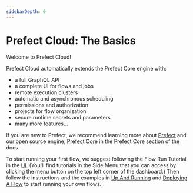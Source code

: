 ```yaml
---
sidebarDepth: 0
---
```


# Prefect Cloud: The Basics

Welcome to Prefect Cloud!

Prefect Cloud automatically extends the Prefect Core engine with:

- a full GraphQL API
- a complete UI for flows and jobs
- remote execution clusters
- automatic and asynchronous scheduling
- permissions and authorization
- projects for flow organization
- secure runtime secrets and parameters
- many more features...

If you are new to Prefect, we recommend learning more about [Prefect](https://www.prefect.io) and our open source engine, [Prefect Core](https://docs.prefect.io/core/) in the Prefect Core section of the docs.

To start running your first flow, we suggest following the Flow Run Tutorial in the [UI](https://cloud.prefect.io). (You'll find tutorials in the Side Menu that you can access by clicking the menu button on the top left corner of the dashboard.) Then follow the instructions and the examples in [Up And Running](https://docs.prefect.io/orchestration/upandrunning.html) and [Deploying A Flow](https://docs.prefect.io/orchestration/flow-deploy.html) to start running your own flows.
